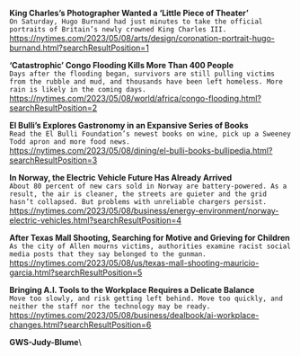 **King Charles’s Photographer Wanted a ‘Little Piece of Theater’**\
`On Saturday, Hugo Burnand had just minutes to take the official portraits of Britain’s newly crowned King Charles III.`\
https://nytimes.com/2023/05/08/arts/design/coronation-portrait-hugo-burnand.html?searchResultPosition=1

**‘Catastrophic’ Congo Flooding Kills More Than 400 People**\
`Days after the flooding began, survivors are still pulling victims from the rubble and mud, and thousands have been left homeless. More rain is likely in the coming days.`\
https://nytimes.com/2023/05/08/world/africa/congo-flooding.html?searchResultPosition=2

**El Bulli’s Explores Gastronomy in an Expansive Series of Books**\
`Read the El Bulli Foundation’s newest books on wine, pick up a Sweeney Todd apron and more food news.`\
https://nytimes.com/2023/05/08/dining/el-bulli-books-bullipedia.html?searchResultPosition=3

**In Norway, the Electric Vehicle Future Has Already Arrived**\
`About 80 percent of new cars sold in Norway are battery-powered. As a result, the air is cleaner, the streets are quieter and the grid hasn’t collapsed. But problems with unreliable chargers persist.`\
https://nytimes.com/2023/05/08/business/energy-environment/norway-electric-vehicles.html?searchResultPosition=4

**After Texas Mall Shooting, Searching for Motive and Grieving for Children**\
`As the city of Allen mourns victims, authorities examine racist social media posts that they say belonged to the gunman.`\
https://nytimes.com/2023/05/08/us/texas-mall-shooting-mauricio-garcia.html?searchResultPosition=5

**Bringing A.I. Tools to the Workplace Requires a Delicate Balance**\
`Move too slowly, and risk getting left behind. Move too quickly, and neither the staff nor the technology may be ready.`\
https://nytimes.com/2023/05/08/business/dealbook/ai-workplace-changes.html?searchResultPosition=6

**GWS-Judy-Blume**\
